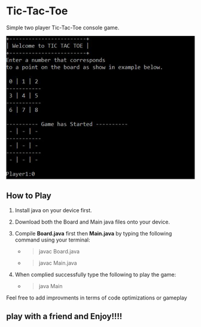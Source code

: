 # Tic-Tac-Toe
Simple two player Tic-Tac-Toe console game.


![alt text](https://raw.githubusercontent.com/Munanga/Tic-Tac-Toe/master/board.JPG) 

## How to Play
1. Install java on your device first. 
2. Download both the Board and Main java files onto your device.
3. Compile **Board.java** first then **Main.java** by typing the following command using your terminal:

   - > javac Board.java
   - > javac Main.java
4. When complied successfully type the following to play the game:
   
   - > java Main


Feel free to add improvments in terms of code optimizations or gameplay

## play with a friend and Enjoy!!!!

